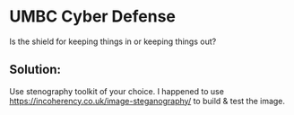 # UMBC Cyber Defense

Is the shield for keeping things in or keeping things out?

## Solution:

Use stenography toolkit of your choice.  I happened to use https://incoherency.co.uk/image-steganography/ to build & test the image. 


